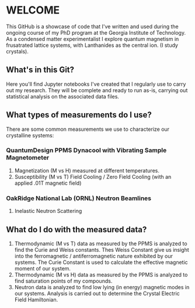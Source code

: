 # WELCOME
This GitHub is a showcase of code that I've written and used during the ongoing course of my PhD program at the Georgia Institute of Technology.
As a condensed matter experimentalist I explore quantum magnetism in frusatrated lattice systems, with Lanthanides as the central ion. (I study crystals).

## What's in this Git?
Here you'll find Jupyter notebooks I've created that I regularly use to carry out my research. They will be complete and ready to run as-is, carrying out statistical analysis on the associated data files.

## What types of measurements do I use?
There are some common measurements we use to characterize our crystalline systems:

### QuantumDesign PPMS Dynacool with Vibrating Sample Magnetometer
1. Magnetization (M vs H) measured at different temperatures.
2. Susceptibility (M vs T) Field Cooling / Zero Field Cooling (with an applied .01T magnetic field)
### OakRidge National Lab (ORNL) Neutron Beamlines
1. Inelastic Neutron Scattering

## What do I do with the measured data?
1. Thermodynamic (M vs T) data as measured by the PPMS is analyzed to find the Curie and Weiss constants. Thes Weiss Constant give us insight into the ferromagnetic / antiferromagnetic nature exhibited by our systems. The Curie Constant is used to calculate the effective magnetic moment of our system.
2. Thermodynamic (M vs H) data as measured by the PPMS is analyzed to find saturation points of my compounds.
3. Neutron data is analyzed to find low lying (in energy) magnetic modes in our systems. Analysis is carried out to determine the Crystal Electric Field Hamiltonian.